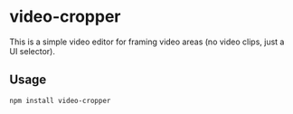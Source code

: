 # video-cropper

This is a simple video editor for framing video areas (no video clips, just a UI selector).

## Usage

```bash
npm install video-cropper
```
